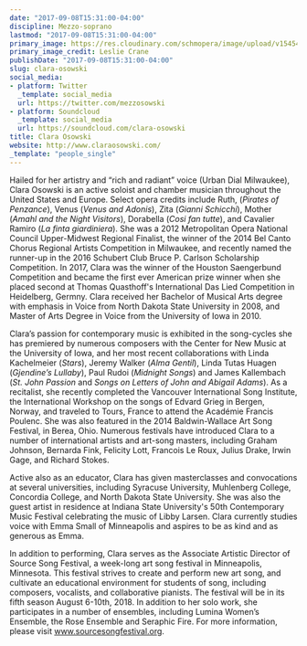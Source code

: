 ```yaml
---
date: "2017-09-08T15:31:00-04:00"
discipline: Mezzo-soprano
lastmod: "2017-09-08T15:31:00-04:00"
primary_image: https://res.cloudinary.com/schmopera/image/upload/v1545409169/media/webhook-uploads/1504898948803/FULL%2BHEAD%2BCOLOR.jpg.jpg
primary_image_credit: Leslie Crane
publishDate: "2017-09-08T15:31:00-04:00"
slug: clara-osowski
social_media:
- platform: Twitter
  _template: social_media
  url: https://twitter.com/mezzosowski
- platform: Soundcloud
  _template: social_media
  url: https://soundcloud.com/clara-osowski
title: Clara Osowski
website: http://www.claraosowski.com/
_template: "people_single"
---
```


Hailed for her artistry and “rich and radiant” voice (Urban Dial Milwaukee), Clara Osowski is an active soloist and chamber musician throughout the United States and Europe. Select opera credits include Ruth, (*Pirates of Penzance*), Venus (*Venus and Adonis*), Zita (*Gianni Schicchi*), Mother (*Amahl and the Night Visitors*), Dorabella (*Cosi fan tutte*), and Cavalier Ramiro (*La finta giardiniera*). She was a 2012 Metropolitan Opera National Council Upper-Midwest Regional Finalist, the winner of the 2014 Bel Canto Chorus Regional Artists Competition in Milwaukee, and recently named the runner-up in the 2016 Schubert Club Bruce P. Carlson Scholarship Competition. In 2017, Clara was the winner of the Houston Saengerbund Competition and became the first ever American prize winner when she placed second at Thomas Quasthoff's International Das Lied Competition in Heidelberg, Germny. Clara received her Bachelor of Musical Arts degree with emphasis in Voice from North Dakota State University in 2008, and Master of Arts Degree in Voice from the University of Iowa in 2010.

Clara’s passion for contemporary music is exhibited in the song-cycles she has premiered by numerous composers with the Center for New Music at the University of Iowa, and her most recent collaborations with Linda Kachelmeier (*Stars*), Jeremy Walker (*Alma Gentil*), Linda Tutas Huagen (*Gjendine’s Lullaby*), Paul Rudoi (*Midnight Songs*) and James Kallembach (*St. John Passion* and *Songs on Letters of John and Abigail Adams*). As a recitalist, she recently completed the Vancouver International Song Institute, the International Workshop on the songs of Edvard Grieg in Bergen, Norway, and traveled to Tours, France to attend the Académie Francis Poulenc. She was also featured in the 2014 Baldwin-Wallace Art Song Festival, in Berea, Ohio. Numerous festivals have introduced Clara to a number of international artists and art-song masters, including Graham Johnson, Bernarda Fink, Felicity Lott, Francois Le Roux, Julius Drake, Irwin Gage, and Richard Stokes.

Active also as an educator, Clara has given masterclasses and convocations  at several universities, including Syracuse University, Muhlenberg College, Concordia College, and North Dakota State University. She was also the guest artist in residence at Indiana State University's 50th Contemporary Music Festival celebrating the music of Libby Larsen. Clara currently studies voice with Emma Small of Minneapolis and aspires to be as kind and as generous as Emma.

In addition to performing, Clara serves as the Associate Artistic Director of Source Song Festival, a week-long art song festival in Minneapolis, Minnesota. This festival strives to create and perform new art song, and cultivate an educational environment for students of song, including composers, vocalists, and collaborative pianists. The festival will be in its fifth season August 6-10th, 2018. In addition to her solo work, she participates in a number of ensembles, including Lumina Women’s Ensemble, the Rose Ensemble and Seraphic Fire. For more information, please visit www.sourcesongfestival.org. 
